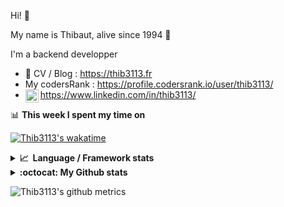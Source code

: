 Hi! 👋

My name is Thibaut, alive since 1994 🍷

I'm a backend developper

-   📝 CV / Blog : https://thib3113.fr
-   My codersRank : https://profile.codersrank.io/user/thib3113/
-   <a href="https://www.linkedin.com/in/thib3113/"><img align="left" alt="Thib3113's Linkedin" width="21px" src="https://raw.githubusercontent.com/peterthehan/peterthehan/master/assets/linkedin.svg" /></a> https://www.linkedin.com/in/thib3113/

📊 **This week I spent my time on**

[![Thib3113's wakatime](https://github-readme-stats.vercel.app/api/wakatime?username=thib3113&layout=default&theme=dracula&langs_count=6&hide_title=true&hide_border=true)](https://wakatime.com/@thib3113)

<details>
  <summary><b>📈&nbsp;&nbsp;Language&nbsp;/&nbsp;Framework stats</b></summary>
  <br/>  
  <a href='https://profile.codersrank.io/user/thib3113/'>
  <img src='http://cr-skills-chart-widget.azurewebsites.net/api/api?username=thib3113&padding=30&skills=php,batchfile,javascript,less,mysql,reactjs,scss,shell,typescript,vue'>
  </a>
</details>

<details>
  <summary><b>:octocat: My Github stats</b></summary>
  <br/>  
  
  <img src="https://github-readme-stats.vercel.app/api?username=thib3113&theme=dracula&show_icons=true&" alt="Thib3113's GitHub stats" />

<!--START_SECTION:activity-->

1. 💪 Opened PR [#3](https://github.com/thib3113/node-crowdsec/pull/3) in [thib3113/node-crowdsec](https://github.com/thib3113/node-crowdsec)
2. ❗ Opened issue [#52](https://github.com/jkroso/parse-duration/issues/52) in [jkroso/parse-duration](https://github.com/jkroso/parse-duration)
3. 🎉 Merged PR [#1548](https://github.com/centreon/centreon/pull/1548) in [centreon/centreon](https://github.com/centreon/centreon)
4. 💪 Opened PR [#1548](https://github.com/centreon/centreon/pull/1548) in [centreon/centreon](https://github.com/centreon/centreon)
5. 🗣 Commented on [#1495](https://github.com/open-telemetry/opentelemetry-js-contrib/issues/1495) in [open-telemetry/opentelemetry-js-contrib](https://github.com/open-telemetry/opentelemetry-js-contrib)
 <!--END_SECTION:activity-->

</details>

![Thib3113's github metrics](https://gist.githubusercontent.com/thib3113/83a96e16f8bca103f1b0e376186c66ec/raw/github-metrics.svg)
